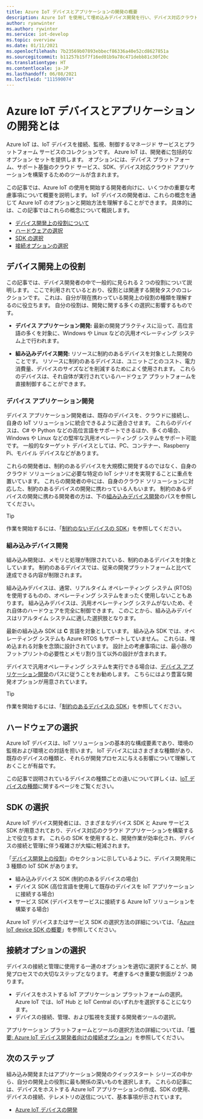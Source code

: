 ```yaml
---
title: Azure IoT デバイスとアプリケーションの開発の概要
description: Azure IoT を使用して埋め込みデバイス開発を行い、デバイス対応クラウド アプリケーションを構築する方法について説明します。
author: ryanwinter
ms.author: rywinter
ms.service: iot-develop
ms.topic: overview
ms.date: 01/11/2021
ms.openlocfilehash: 7b23569b07893ebbecf86336a40e52cd8627851a
ms.sourcegitcommit: b11257b15f7f16ed01b9a78c471debb81c30f20c
ms.translationtype: HT
ms.contentlocale: ja-JP
ms.lasthandoff: 06/08/2021
ms.locfileid: "111590074"
---
```

# <a name="what-is-azure-iot-device-and-application-development"></a>Azure IoT デバイスとアプリケーションの開発とは

Azure IoT は、IoT デバイスを接続、監視、制御するマネージド サービスとプラットフォーム サービスのコレクションです。 Azure IoT は、開発者に包括的なオプション セットを提供します。 オプションには、デバイス プラットフォーム、サポート基盤のクラウド サービス、SDK、デバイス対応クラウド アプリケーションを構築するためのツールが含まれます。

この記事では、Azure IoT の使用を開始する開発者向けに、いくつかの重要な考慮事項について概要を説明します。 IoT デバイスの開発者は、これらの概念を通じて Azure IoT のオプションと開始方法を理解することができます。 具体的には、この記事ではこれらの概念について概説します。
- [デバイス開発上の役割について](#device-development-roles)
- [ハードウェアの選択](#choosing-your-hardware)
- [SDK の選択](#choosing-an-sdk)
- [接続オプションの選択](#selecting-connection-options)

## <a name="device-development-roles"></a>デバイス開発上の役割
この記事では、デバイス開発者の中で一般的に見られる 2 つの役割について説明します。 ここで利用されているとおり、役割とは関連する開発タスクのコレクションです。 これは、自分が現在携わっている開発上の役割の種類を理解するのに役立ちます。 自分の役割は、開発に関する多くの選択に影響するものです。

* **デバイス アプリケーション開発:** 最新の開発プラクティスに沿って、高位言語の多くを対象に、Windows や Linux などの汎用オペレーティング システム上で行われます。

* **組み込みデバイス開発:** リソースに制約のあるデバイスを対象とした開発のことです。 リソースに制約のあるデバイスは、ユニットごとのコスト、電力消費量、デバイスのサイズなどを削減するためによく使用されます。 これらのデバイスは、それ自体が実行されているハードウェア プラットフォームを直接制御することができます。

### <a name="device-application-development"></a>デバイス アプリケーション開発
デバイス アプリケーション開発者は、既存のデバイスを、クラウドに接続し、自身の IoT ソリューションに統合できるように適合させます。 これらのデバイスは、C# や Python などの高位言語をサポートできるほか、多くの場合、Windows や Linux などの堅牢な汎用オペレーティング システムをサポート可能です。 一般的なターゲット デバイスとしては、PC、コンテナー、Raspberry Pi、モバイル デバイスなどがあります。 

これらの開発者は、制約のあるデバイスを大規模に開発するのではなく、自身のクラウド ソリューションに必要な特定の IoT シナリオを実現することに重点を置いています。 これらの開発者の中には、自身のクラウド ソリューションに対応した、制約のあるデバイスの開発に携わっている人もいます。 制約のあるデバイスの開発に携わる開発者の方は、下の[組み込みデバイス開発](#embedded-device-development)のパスを参照してください。

> [!TIP]
> 作業を開始するには、「[制約のないデバイスの SDK](about-iot-sdks.md#unconstrained-device-sdks)」を参照してください。

### <a name="embedded-device-development"></a>組み込みデバイス開発
組み込み開発は、メモリと処理が制限されている、制約のあるデバイスを対象としています。 制約のあるデバイスでは、従来の開発プラットフォームと比べて達成できる内容が制限されます。

組み込みデバイスは、通常、リアルタイム オペレーティング システム (RTOS) を使用するものの、オペレーティング システムをまったく使用しないこともあります。 組み込みデバイスは、汎用オペレーティング システムがないため、それ自体のハードウェアを完全に制御できます。 このことから、組み込みデバイスはリアルタイム システムに適した選択肢となります。

最新の組み込み SDK は **C** 言語を対象としています。 組み込み SDK では、オペレーティング システムも Azure RTOS もサポートしていません。 これらは、埋め込まれる対象を念頭に設計されています。 設計上の考慮事項には、最小限のフットプリントの必要性とメモリ割り当て以外の設計が含まれます。

デバイスで汎用オペレーティング システムを実行できる場合は、[デバイス アプリケーション開発](#device-application-development)のパスに従うことをお勧めします。 こちらにはより豊富な開発オプションが用意されています。

> [!TIP]
> 作業を開始するには、「[制約のあるデバイスの SDK](about-iot-sdks.md#constrained-device-sdks)」を参照してください。

## <a name="choosing-your-hardware"></a>ハードウェアの選択
Azure IoT デバイスは、IoT ソリューションの基本的な構成要素であり、環境の監視および環境との対話を担います。 IoT デバイスにはさまざまな種類があり、既存のデバイスの種類と、それらが開発プロセスに与える影響について理解しておくことが有益です。

この記事で説明されているデバイスの種類ごとの違いについて詳しくは、[IoT デバイスの種類](concepts-iot-device-types.md)に関するページをご覧ください。

## <a name="choosing-an-sdk"></a>SDK の選択
Azure IoT デバイス開発者には、さまざまなデバイス SDK と Azure サービス SDK が用意されており、デバイス対応のクラウド アプリケーションを構築する上で役立ちます。 これらの SDK を使用すると、開発作業が効率化され、デバイスの接続と管理に伴う複雑さが大幅に軽減されます。 

「[デバイス開発上の役割](#device-development-roles)」のセクションに示しているように、デバイス開発用に 3 種類の IoT SDK があります。
- 組み込みデバイス SDK (制約のあるデバイスの場合)
- デバイス SDK (高位言語を使用して既存のデバイスを IoT アプリケーションに接続する場合)
- サービス SDK (デバイスをサービスに接続する Azure IoT ソリューションを構築する場合)

Azure IoT デバイスまたはサービス SDK の選択方法の詳細については、「[Azure IoT device SDK の概要](about-iot-sdks.md)」を参照してください。

## <a name="selecting-connection-options"></a>接続オプションの選択
デバイスの接続と管理に使用する一連のオプションを適切に選択することが、開発プロセスでの大切なステップとなります。 考慮するべき重要な側面が 2 つあります。
- デバイスをホストする IoT アプリケーション プラットフォームの選択。 Azure IoT では、IoT Hub と IoT Central のいずれかを選択することになります。
- デバイスの接続、管理、および監視を支援する開発者ツールの選択。

アプリケーション プラットフォームとツールの選択方法の詳細については、「[概要: Azure IoT デバイス開発者向けの接続オプション](concepts-overview-connection-options.md)」を参照してください。

## <a name="next-steps"></a>次のステップ
組み込み開発またはアプリケーション開発のクイックスタート シリーズの中から、自分の開発上の役割に最も関係の深いものを選択します。 これらの記事には、デバイスをホストする Azure IoT アプリケーションの作成、SDK の使用、デバイスの接続、テレメトリの送信について、基本事項が示されています。  
- [Azure IoT デバイスの開発](index.yml)
